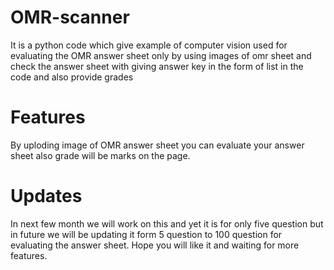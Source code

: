 # OMR-scanner
It is a python code which give example of computer vision used for evaluating the OMR answer sheet only by using images of omr sheet and check the answer sheet with giving answer key in the form of list in the code and also provide grades
# Features
 By uploding image of OMR answer sheet you can evaluate your answer sheet also grade will be marks on the page.

 # Updates 
 In next few month we will work on this and yet it is for only five question but in future we will be updating it form 5 question to 100 question for evaluating the answer sheet.
 Hope you will like it and waiting for more features.
